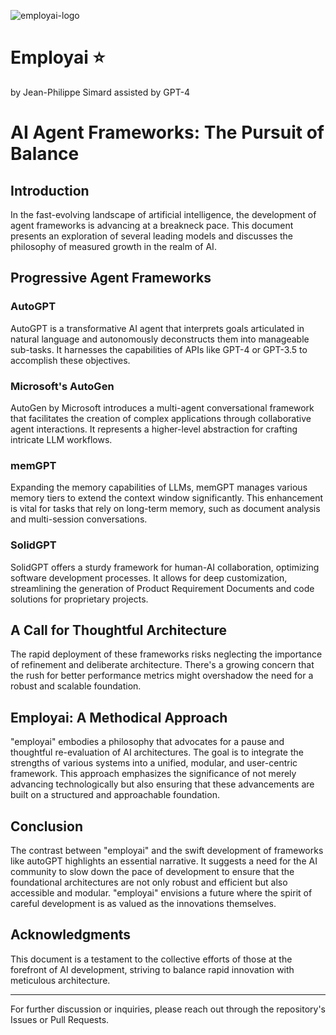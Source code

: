 
![employai-logo](https://github.com/Jepse/Employai/assets/35108098/a71a4a34-c320-4c0d-a856-a7383d12c9a0)

# Employai ⭐
by Jean-Philippe Simard assisted by GPT-4

# AI Agent Frameworks: The Pursuit of Balance

## Introduction
In the fast-evolving landscape of artificial intelligence, the development of agent frameworks is advancing at a breakneck pace. This document presents an exploration of several leading models and discusses the philosophy of measured growth in the realm of AI.

## Progressive Agent Frameworks

### AutoGPT
AutoGPT is a transformative AI agent that interprets goals articulated in natural language and autonomously deconstructs them into manageable sub-tasks. It harnesses the capabilities of APIs like GPT-4 or GPT-3.5 to accomplish these objectives.

### Microsoft's AutoGen
AutoGen by Microsoft introduces a multi-agent conversational framework that facilitates the creation of complex applications through collaborative agent interactions. It represents a higher-level abstraction for crafting intricate LLM workflows.

### memGPT
Expanding the memory capabilities of LLMs, memGPT manages various memory tiers to extend the context window significantly. This enhancement is vital for tasks that rely on long-term memory, such as document analysis and multi-session conversations.

### SolidGPT
SolidGPT offers a sturdy framework for human-AI collaboration, optimizing software development processes. It allows for deep customization, streamlining the generation of Product Requirement Documents and code solutions for proprietary projects.

## A Call for Thoughtful Architecture

The rapid deployment of these frameworks risks neglecting the importance of refinement and deliberate architecture. There's a growing concern that the rush for better performance metrics might overshadow the need for a robust and scalable foundation.

## Employai: A Methodical Approach

"employai" embodies a philosophy that advocates for a pause and thoughtful re-evaluation of AI architectures. The goal is to integrate the strengths of various systems into a unified, modular, and user-centric framework. This approach emphasizes the significance of not merely advancing technologically but also ensuring that these advancements are built on a structured and approachable foundation.

## Conclusion

The contrast between "employai" and the swift development of frameworks like autoGPT highlights an essential narrative. It suggests a need for the AI community to slow down the pace of development to ensure that the foundational architectures are not only robust and efficient but also accessible and modular. "employai" envisions a future where the spirit of careful development is as valued as the innovations themselves.

## Acknowledgments

This document is a testament to the collective efforts of those at the forefront of AI development, striving to balance rapid innovation with meticulous architecture.

---

For further discussion or inquiries, please reach out through the repository's Issues or Pull Requests.

